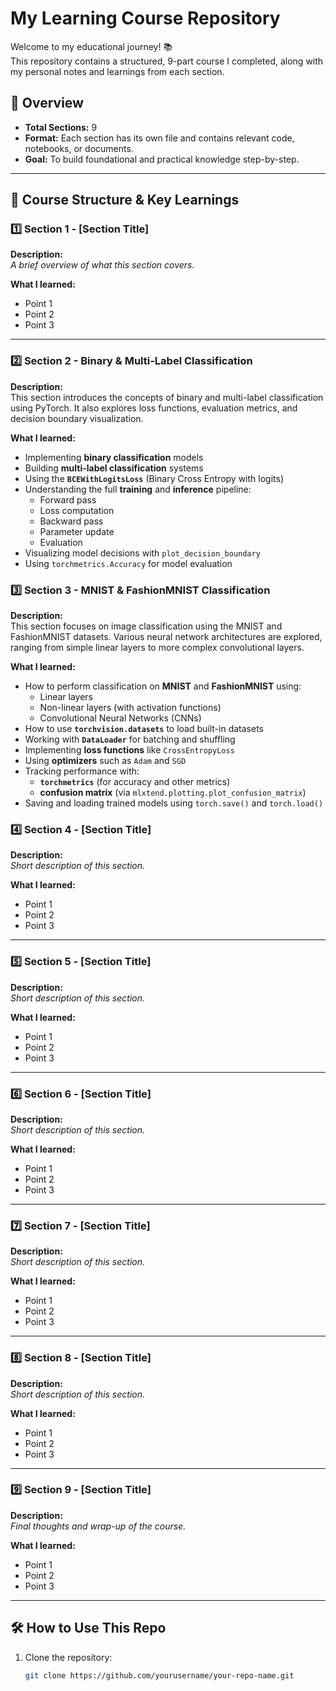 # My Learning Course Repository

Welcome to my educational journey! 📚  
This repository contains a structured, 9-part course I completed, along with my personal notes and learnings from each section.

## 📌 Overview

- **Total Sections:** 9
- **Format:** Each section has its own file and contains relevant code, notebooks, or documents.
- **Goal:** To build foundational and practical knowledge step-by-step.

---

## 📂 Course Structure & Key Learnings

### 1️⃣ Section 1 - [Section Title]
**Description:**  
_A brief overview of what this section covers._

**What I learned:**
- Point 1
- Point 2
- Point 3

---

### 2️⃣ Section 2 - Binary & Multi-Label Classification

**Description:**  
This section introduces the concepts of binary and multi-label classification using PyTorch. It also explores loss functions, evaluation metrics, and decision boundary visualization.

**What I learned:**
- Implementing **binary classification** models
- Building **multi-label classification** systems
- Using the **`BCEWithLogitsLoss`** (Binary Cross Entropy with logits)
- Understanding the full **training** and **inference** pipeline:
  - Forward pass
  - Loss computation
  - Backward pass
  - Parameter update
  - Evaluation
- Visualizing model decisions with `plot_decision_boundary`
- Using `torchmetrics.Accuracy` for model evaluation


### 3️⃣ Section 3 - MNIST & FashionMNIST Classification

**Description:**  
This section focuses on image classification using the MNIST and FashionMNIST datasets. Various neural network architectures are explored, ranging from simple linear layers to more complex convolutional layers.

**What I learned:**
- How to perform classification on **MNIST** and **FashionMNIST** using:
  - Linear layers
  - Non-linear layers (with activation functions)
  - Convolutional Neural Networks (CNNs)
- How to use **`torchvision.datasets`** to load built-in datasets
- Working with **`DataLoader`** for batching and shuffling
- Implementing **loss functions** like `CrossEntropyLoss`
- Using **optimizers** such as `Adam` and `SGD`
- Tracking performance with:
  - **`torchmetrics`** (for accuracy and other metrics)
  - **confusion matrix** (via `mlxtend.plotting.plot_confusion_matrix`)
- Saving and loading trained models using `torch.save()` and `torch.load()`


### 4️⃣ Section 4 - [Section Title]
**Description:**  
_Short description of this section._

**What I learned:**
- Point 1
- Point 2
- Point 3

---

### 5️⃣ Section 5 - [Section Title]
**Description:**  
_Short description of this section._

**What I learned:**
- Point 1
- Point 2
- Point 3

---

### 6️⃣ Section 6 - [Section Title]
**Description:**  
_Short description of this section._

**What I learned:**
- Point 1
- Point 2
- Point 3

---

### 7️⃣ Section 7 - [Section Title]
**Description:**  
_Short description of this section._

**What I learned:**
- Point 1
- Point 2
- Point 3

---

### 8️⃣ Section 8 - [Section Title]
**Description:**  
_Short description of this section._

**What I learned:**
- Point 1
- Point 2
- Point 3

---

### 9️⃣ Section 9 - [Section Title]
**Description:**  
_Final thoughts and wrap-up of the course._

**What I learned:**
- Point 1
- Point 2
- Point 3

---

## 🛠 How to Use This Repo

1. Clone the repository:
   ```bash
   git clone https://github.com/yourusername/your-repo-name.git
